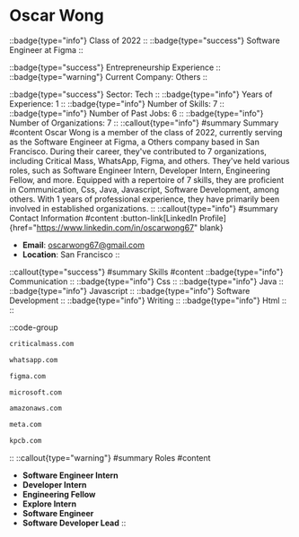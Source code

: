 # Oscar Wong
::badge{type="info"}
Class of 2022
::
::badge{type="success"}
Software Engineer at Figma
::

::badge{type="success"}
Entrepreneurship Experience
::
::badge{type="warning"}
Current Company: Others
::

::badge{type="success"}
Sector: Tech
::
::badge{type="info"}
Years of Experience: 1
::
::badge{type="info"}
Number of Skills: 7
::
::badge{type="info"}
Number of Past Jobs: 6
::
::badge{type="info"}
Number of Organizations: 7
::
::callout{type="info"}
#summary
Summary
#content
Oscar Wong is a member of the class of 2022, currently serving as the Software Engineer at Figma, a Others company based in San Francisco. During their career, they've contributed to 7 organizations, including Critical Mass, WhatsApp, Figma, and others. They've held various roles, such as Software Engineer Intern, Developer Intern, Engineering Fellow, and more. Equipped with a repertoire of 7 skills, they are proficient in Communication, Css, Java, Javascript, Software Development, among others.  With 1 years of professional experience, they have primarily been involved in established organizations.
::
::callout{type="info"}
#summary
Contact Information
#content
:button-link[LinkedIn Profile]{href="https://www.linkedin.com/in/oscarwong67" blank}
- **Email**: oscarwong67@gmail.com
- **Location**: San Francisco
::

::callout{type="success"}
#summary
Skills
#content
::badge{type="info"}
Communication
::
::badge{type="info"}
Css
::
::badge{type="info"}
Java
::
::badge{type="info"}
Javascript
::
::badge{type="info"}
Software Development
::
::badge{type="info"}
Writing
::
::badge{type="info"}
Html
::
::

::code-group
```bash [Critical Mass]
criticalmass.com
```
```bash [WhatsApp]
whatsapp.com
```
```bash [Figma]
figma.com
```
```bash [Microsoft]
microsoft.com
```
```bash [Amazon Web Services]
amazonaws.com
```
```bash [Meta]
meta.com
```
```bash [Kleiner Perkins Caufield & Byers]
kpcb.com
```
::
::callout{type="warning"}
#summary
Roles
#content
- **Software Engineer Intern**
- **Developer Intern**
- **Engineering Fellow**
- **Explore Intern**
- **Software Engineer**
- **Software Developer Lead**
::

